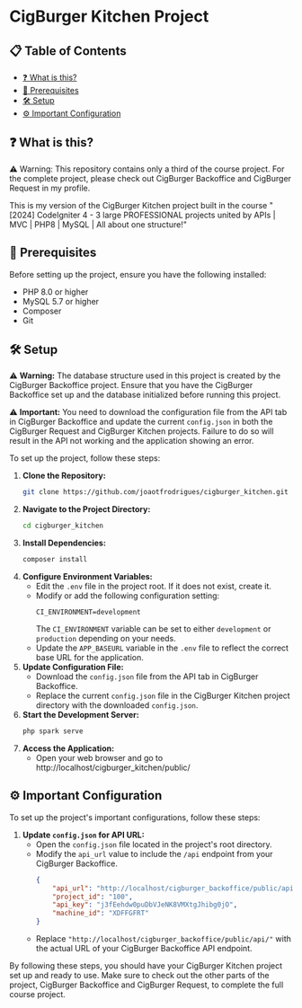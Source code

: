 # CigBurger Kitchen Project

## 📋 Table of Contents
- [❓ What is this?](#-what-is-this)
- [🚀 Prerequisites](#-prerequisites)
- [🛠️ Setup](#️-setup)
- [⚙️ Important Configuration](#important-configuration)

## ❓ What is this?

⚠️ Warning: This repository contains only a third of the course project. For the complete project, please check out CigBurger Backoffice and CigBurger Request in my profile.

This is my version of the CigBurger Kitchen project built in the course "[2024] CodeIgniter 4 - 3 large PROFESSIONAL projects united by APIs | MVC | PHP8 | MySQL | All about one structure!"

## 🚀 Prerequisites
Before setting up the project, ensure you have the following installed:
- PHP 8.0 or higher
- MySQL 5.7 or higher
- Composer
- Git

## 🛠️ Setup

⚠️ **Warning:** The database structure used in this project is created by the CigBurger Backoffice project. Ensure that you have the CigBurger Backoffice set up and the database initialized before running this project.

⚠️ **Important:** You need to download the configuration file from the API tab in CigBurger Backoffice and update the current `config.json` in both the CigBurger Request and CigBurger Kitchen projects. Failure to do so will result in the API not working and the application showing an error.

To set up the project, follow these steps:

1. **Clone the Repository:**
   ```bash
   git clone https://github.com/joaotfrodrigues/cigburger_kitchen.git
2. **Navigate to the Project Directory:**
    ```bash
    cd cigburger_kitchen
3. **Install Dependencies:**
    ```bash
    composer install
4. **Configure Environment Variables:**
    - Edit the `.env` file in the project root. If it does not exist, create it.
    - Modify or add the following configuration setting:
        ```dotenv
        CI_ENVIRONMENT=development
        ```
      The `CI_ENVIRONMENT` variable can be set to either `development` or `production` depending on your needs.
    - Update the `APP_BASEURL` variable in the `.env` file to reflect the correct base URL for the application.
5. **Update Configuration File:**
    - Download the `config.json` file from the API tab in CigBurger Backoffice.
    - Replace the current `config.json` file in the CigBurger Kitchen project directory with the downloaded `config.json`.
6. **Start the Development Server:**
    ```bash
    php spark serve
7. **Access the Application:**
    - Open your web browser and go to http://localhost/cigburger_kitchen/public/

## ⚙️ Important Configuration<a name="important-configuration"></a>
To set up the project's important configurations, follow these steps:

1. **Update `config.json` for API URL:**
    - Open the `config.json` file located in the project's root directory.
    - Modify the `api_url` value to include the `/api` endpoint from your CigBurger Backoffice.
        ```json
        {
            "api_url": "http://localhost/cigburger_backoffice/public/api/",
            "project_id": "100",
            "api_key": "j3fEehdw0puDbVJeNK8VMXtgJhibg0jO",
            "machine_id": "XDFFGFRT"
        }
        ```
    - Replace `"http://localhost/cigburger_backoffice/public/api/"` with the actual URL of your CigBurger Backoffice API endpoint.

By following these steps, you should have your CigBurger Kitchen project set up and ready to use. Make sure to check out the other parts of the project, CigBurger Backoffice and CigBurger Request, to complete the full course project.
